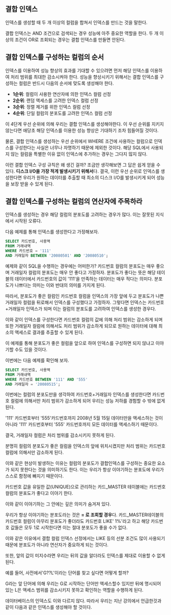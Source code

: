 ## 결합 인덱스

인덱스를 생성할 때 두 개 이상의 컬럼을 합쳐서 인덱스를 만드는 것을 말한다.

결합 인덱스는 AND 조건으로 검색되는 경우 성능에 아주 중요한 역할을 한다. 두 개 이상의 조건이 OR로 조회되는 경우는 결합 인덱스를 만들면 안된다.

## 결합 인덱스를 구성하는 컬럼의 순서

인덱스를 이용하여 성능 향상의 효과를 기대할 수 있으려면 먼저 해당 인덱스를 이용하여 처리 범위를 최대한 감소시켜야 한다. 성능을 향상시키기 위해서는 결합 인덱스를 구성하는 컬럼은 반드시 다음의 순서에 맞도록 생성해야 한다.
- **1순위**: 컬럼이 사용한 연산자에 의한 인덱스 컬럼 선정
- **2순위**: 랜덤 액세스를 고려한 인덱스 컬럼 선정
- **3순위**: 정렬 제거를 위한 인덱스 컬럼 선정
- **4순위**: 단일 컬럼의 분포도를 고려한 인덱스 컬럼 선정

이 4단계 우선 순위에 의해 우리는 결합 인덱스를 생성해야한다. 이 우선 순위를 지키지 않는다면 애당초 해당 인덱스를 이용한 성능 향상은 기대하기 조차 힘들어질 것이다.

물론, 결합 인덱스를 생성하는 우선 순위에서 WHERE 조건에 사용하는 컬럼으로 인덱스를 구성한다는 사실은 너무나 자명하기 때문에 제외한 것이다. 해당 SQL에서 사용되지 않는 컬럼을 특별한 이유 없이 인덱스에 추가하는 경우는 그다지 많지 않다.

이런 결합 인덱스 구성 규칙은 왜 생긴 걸까? 조금만 생각해보면 그 답은 쉽게 얻을 수 있다. **디스크 I/O을 가장 적게 발생시키기 위해서**다.
결국, 이런 우선 순위로 인덱스를 생성한다면 우리가 원하는 데이터를 추출할 때 최소의 디스크 I/O를 발생시키게 되어 성능을 보장 받을 수 있게 된다.

## 결합 인덱스를 구성하는 컬럼의 연산자에 주목하라

인덱스를 생성하는 경우 해당 컬럼의 분포도를 고려하는 경우가 많다. 이는 잘못된 지식에서 시작된 오류다.

다음 예제를 통해 인덱스를 생성한다고 가정해보자.
```sql
SELECT 카드번호, 사용액
FROM 거래내역
WHERE 카드번호 = '111'
AND 거래일자 BETWEEN '20080501' AND '20080510';
```

예제와 같이 SQL을 수행하는 경우에는 어떠한가? 카드번호 컬럼의 분포도는 매우 좋으며 거래일자 컬럼의 분포도는 매우 안 좋다고 가정하자.
분포도가 좋다는 뜻은 해당 테이블의 데이터에서 카드번호의 값이 '111'을 만족하는 데이터는 매우 적다는 의미다. 분포도가 나쁘다는 의미는 이와 반대의 의미를 가지게 된다.

따라서, 분포도가 좋은 컬럼인 카드번호 컬럼을 인덱스의 가장 앞에 두고 분포도가 나쁜 거래일자 컬럼을 뒤로해서 인덱스를 구성했다고 가정하자.
그렇다면 인덱스는 카드번호+거래일자 인덱스가 되며 이는 컬럼의 분포도를 고려하여 인덱스를 생성한 경우다.

이와 같이 인덱스를 구성한다면 카드번호 컬럼의 값에 의해 처리 범위는 감소하게 되며 또한 거래일자 컬럼에 의해서도 처리 범위가 감소하게 되므로 원하는 데이터에 대해 최소의 액세스로 결과를 추출할 수 있게 된다.

이 예제를 통해 분포도가 좋은 컬럼을 앞으로 하여 인덱스를 구성하면 되지 않냐고 이야기할 수도 있을 것이다.

이번에는 다음 예제를 확인해 보자.
```sql
SELECT 카드번호, 사용액
FROM 거래내역
WHERE 카드번호 BETWEEN '111' AND '555'
AND 거래일자 = '20080515';
```
이번에는 컬럼의 분포도만을 생각하여 카드번호+거래일자 인덱스를 생성한다면 카드번호 컬럼에 의해서만 처리 범위가 감소하게 되어 우리는 성능 저하를 경험할 수 밖에 없게된다.

'111' 카드번호부터 '555'카드번호까지 2008년 5월 15일 데이터만을 액세스하는 것이 아니라 '111' 카드번호부터 '555' 카드번호까지 모든 데이터를 액세스하기 때문이다.

결국, 거래일자 컬럼은 처리 범위를 감소시키지 못하게 된다.

분명히 컬럼의 분포도가 좋은 컬럼을 인덱스의 앞에 위치시켰지만 처리 범위는 카드번호 컬럼에 의해서만 감소하게 된다.

이와 같은 현상이 발생하는 이유는 컬럼의 분포도가 결합인덱스를 구성하는 중요한 요소가 되지 못한다는 것을 의미하기도 한다. 이는 우리가 항상 이야기하는 분포도에 우리가 스스로 함정에 빠지기 때문이다.

카드번호 값을 유일한 값(UNIQUE)으로 관리하는 카드_MASTER 테이블에는 카드번호 컬럼의 분포도가 좋다고 이야기 한다.

이와 같이 이야기하는 그 안에는 깊은 의미가 숨겨져 있다.

우리가 항상 이야기하는 분포도라는 것은 **= 로 조회할 경우**다. 카드_MASTER테이블의 카드번호 컬럼이 아무리 분포도가 좋더라도 카드번호 LIKE' 1%'라고 하고 해당 카드번호 값들은 모두 1로 시작한다면 이는 절대 분포도가 좋을 수가 없다.

이와 같은 이유에서 결합 컬럼 인덱스 선정에서는 LIKE 등의 선분 조건도 많이 사용되기 때문에 분포도가 아니라 연산자가 중요하게 되는 것이다.

또한, 앞의 값이 미지수라면 우리는 뒤의 값을 알더라도 인덱스를 제대로 이용할 수 없게 된다.

예를 들어, 사전에서'G??L'이라는 단어를 찾고 싶다면 어떻게 할까?

G라는 앞 단어에 의해 우리는 G로 시작하는 단어만 액세스할수 있지만 뒤에 명시되어 있는 L은 액세스 범위를 감소시키지 못하고 확인하는 역할을 수행하게 된다.

데이터베이스의 인덱스도 이와 다르지 않다. 따라서 우리는 지난 강의에서 언급한것과 같이 다음과 같은 인덱스를 생성해야 할 것이다.